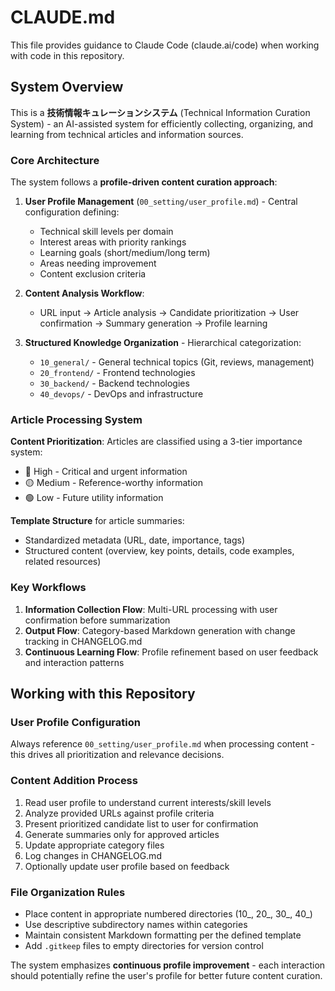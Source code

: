 # CLAUDE.md

This file provides guidance to Claude Code (claude.ai/code) when working with code in this repository.

## System Overview

This is a **技術情報キュレーションシステム** (Technical Information Curation System) - an AI-assisted system for efficiently collecting, organizing, and learning from technical articles and information sources.

### Core Architecture

The system follows a **profile-driven content curation approach**:

1. **User Profile Management** (`00_setting/user_profile.md`) - Central configuration defining:
   - Technical skill levels per domain
   - Interest areas with priority rankings  
   - Learning goals (short/medium/long term)
   - Areas needing improvement
   - Content exclusion criteria

2. **Content Analysis Workflow**:
   - URL input → Article analysis → Candidate prioritization → User confirmation → Summary generation → Profile learning

3. **Structured Knowledge Organization** - Hierarchical categorization:
   - `10_general/` - General technical topics (Git, reviews, management)
   - `20_frontend/` - Frontend technologies
   - `30_backend/` - Backend technologies  
   - `40_devops/` - DevOps and infrastructure

### Article Processing System

**Content Prioritization**: Articles are classified using a 3-tier importance system:
- 🔴 High - Critical and urgent information
- 🟡 Medium - Reference-worthy information  
- 🟢 Low - Future utility information

**Template Structure** for article summaries:
- Standardized metadata (URL, date, importance, tags)
- Structured content (overview, key points, details, code examples, related resources)

### Key Workflows

1. **Information Collection Flow**: Multi-URL processing with user confirmation before summarization
2. **Output Flow**: Category-based Markdown generation with change tracking in CHANGELOG.md  
3. **Continuous Learning Flow**: Profile refinement based on user feedback and interaction patterns

## Working with this Repository

### User Profile Configuration
Always reference `00_setting/user_profile.md` when processing content - this drives all prioritization and relevance decisions.

### Content Addition Process
1. Read user profile to understand current interests/skill levels
2. Analyze provided URLs against profile criteria
3. Present prioritized candidate list to user for confirmation
4. Generate summaries only for approved articles
5. Update appropriate category files
6. Log changes in CHANGELOG.md
7. Optionally update user profile based on feedback

### File Organization Rules
- Place content in appropriate numbered directories (10_, 20_, 30_, 40_)
- Use descriptive subdirectory names within categories
- Maintain consistent Markdown formatting per the defined template
- Add `.gitkeep` files to empty directories for version control

The system emphasizes **continuous profile improvement** - each interaction should potentially refine the user's profile for better future content curation.